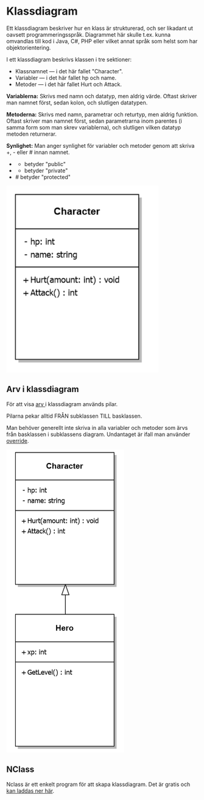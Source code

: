 # Klassdiagram

Ett klassdiagram beskriver hur en klass är strukturerad, och ser likadant ut oavsett programmeringsspråk. Diagrammet här skulle t.ex. kunna omvandlas till kod i Java, C\#, PHP eller vilket annat språk som helst som har objektorientering.

I ett klassdiagram beskrivs klassen i tre sektioner:

* Klassnamnet — i det här fallet "Character".
* Variabler — i det här fallet hp och name.
* Metoder — i det här fallet Hurt och Attack.

**Variablerna:** Skrivs med namn och datatyp, men aldrig värde. Oftast skriver man namnet först, sedan kolon, och slutligen datatypen.

**Metoderna:** Skrivs med namn, parametrar och returtyp, men aldrig funktion. Oftast skriver man namnet först, sedan parametrarna inom parentes \(i samma form som man skrev variablerna\), och slutligen vilken datatyp metoden returnerar.

**Synlighet:** Man anger synlighet för variabler och metoder genom att skriva +, - eller \# innan namnet.

* + betyder "public"
* - betyder "private"
* \# betyder "protected"

![](.gitbook/assets/image%20%2816%29.png) 

## Arv i klassdiagram

För att visa [arv ](arv.md)i klassdiagram används pilar.

Pilarna pekar alltid FRÅN subklassen TILL basklassen.

Man behöver generellt inte skriva in alla variabler och metoder som ärvs från basklassen i subklassens diagram. Undantaget är ifall man använder [override](virtual-override.md).

![](.gitbook/assets/image%20%2819%29.png) 

## NClass

Nclass är ett enkelt program för att skapa klassdiagram. Det är gratis och [kan laddas ner här](http://www.google.com/url?q=http%3A%2F%2Fnclass.sourceforge.net%2F&sa=D&sntz=1&usg=AFQjCNH-E6IhpQ3vcfOLuWdAaRHZ_8__-Q).

